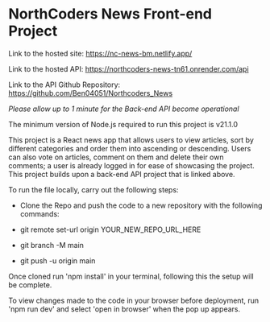 # NorthCoders News Front-end Project

Link to the hosted site: https://nc-news-bm.netlify.app/

Link to the hosted API: https://northcoders-news-tn61.onrender.com/api

Link to the API Github Repository: https://github.com/Ben04051/Northcoders_News

*Please allow up to 1 minute for the Back-end API become operational*

The minimum version of Node.js required to run this project is v21.1.0

This project is a React news app that allows users to view articles, sort by different categories and order them into ascending or descending. Users can also vote on articles, comment on them and delete their own comments; a user is already logged in for ease of showcasing the project. This project builds upon a back-end API project that is linked above.

To run the file locally, carry out the following steps:

- Clone the Repo and push the code to a new repository with the following commands:

 - git remote set-url origin YOUR_NEW_REPO_URL_HERE
 - git branch -M main
 - git push -u origin main

Once cloned run 'npm install' in your terminal, following this the setup will be complete.

To view changes made to the code in your browser before deployment, run 'npm run dev' and select 'open in browser' when the pop up appears.
